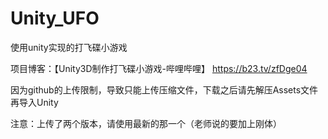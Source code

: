 # Unity_UFO
使用unity实现的打飞碟小游戏

项目博客：【Unity3D制作打飞碟小游戏-哔哩哔哩】 https://b23.tv/zfDge04

因为github的上传限制，导致只能上传压缩文件，下载之后请先解压Assets文件再导入Unity

注意：上传了两个版本，请使用最新的那一个（老师说的要加上刚体）
